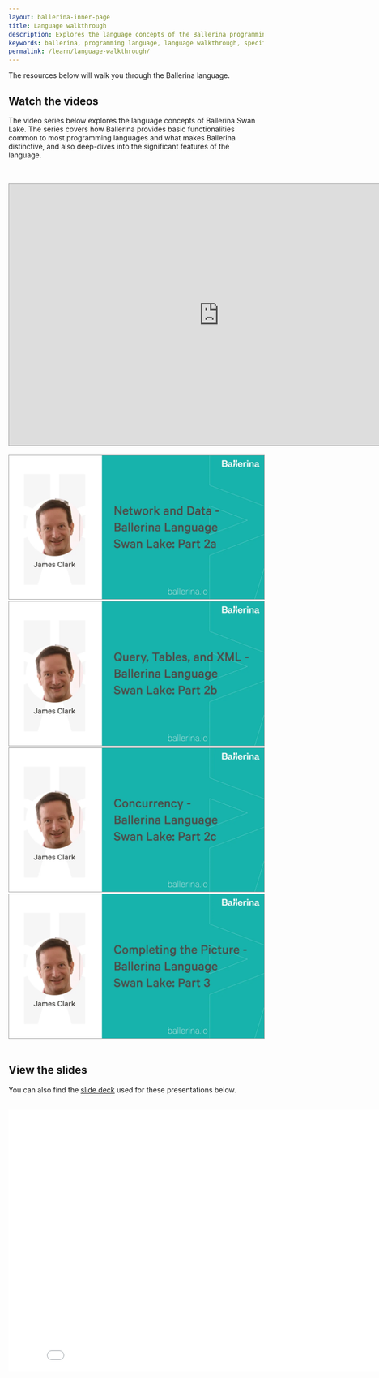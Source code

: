 ```yaml
---
layout: ballerina-inner-page
title: Language walkthrough
description: Explores the language concepts of the Ballerina programming language.
keywords: ballerina, programming language, language walkthrough, specification
permalink: /learn/language-walkthrough/
---
```


<style>
.cBallerinaTocContainer {
display:none;

}
</style>
<style>
	.cVideoThumb{border:#a4a4a4 solid 1px !important;}
	.cVideoThumb:hover{border:1px solid #1eb5ae !important; transform: scale(1.05); transition: 0.3s;}
	.VideoIframe{border:#a4a4a4 solid 1px !important;}
	.VideoIframe:hover{border:1px solid #1eb5ae !important; }
	@media only screen and (max-width: 670px){
		.videoframeMobile{width:auto !important;height:auto !important}
		.cVideoThumb{margin-bottom:10px}
	}
</style>
The resources below will walk you through the Ballerina language.

## Watch the videos

The video series below explores the language concepts of Ballerina Swan Lake. The series covers how Ballerina provides basic functionalities common to most programming languages and what makes Ballerina distinctive, and also deep-dives into the significant features of the language. 

<br/>



<br/>
<div class="row">
<div class="col-sm-12 col-md-12 col-12">
<iframe  class="VideoIframe videoframeMobile" style="margin-bottom: 15px;width:830px;height:515px;" src="https://www.youtube.com/embed/videoseries?list=PL7JOecNWBb0KX8RGAjF-oRknb_YIYN-dR" title="YouTube video player" frameborder="0" allow="accelerometer; autoplay; clipboard-write; encrypted-media; gyroscope; picture-in-picture" allowfullscreen></iframe>
</div>




</div>
<div class="row">
<div class="col-sm-12 col-md-12 col-lg-3">
<a href="https://youtube.com/watch?v=leFnR6xh100&feature=shares" target="_blank" >
<img class="cVideoThumb" alt="Network and Data - Ballerina Language Swan Lake: Part 2a" src="/images/lang-w-2a.png" decoding="async" data-nimg="intrinsic" style="">
</a>
</div>
<div class="col-sm-12 col-md-12 col-lg-3">
<a href="https://youtube.com/watch?v=BvU9fB-x8eE&feature=shares" target="_blank">
<img class="cVideoThumb" alt="Query, Tables, and XML - Ballerina Language Swan Lake: Part 2b" src="/images/lang-w-2b.png" decoding="async" data-nimg="intrinsic" style="">
</a>
</div>
<div class="col-sm-12 col-md-12 col-lg-3">
<a href="https://youtube.com/watch?v=C1kj3Lc9MP8&feature=shares" target="_blank">
<img class="cVideoThumb" alt="Concurrency - Ballerina Language Swan Lake: Part 2c" src="/images/lang-w-2c.png" decoding="async" data-nimg="intrinsic" style="">
</a>
</div>
<div class="col-sm-12 col-md-12 col-lg-3">
<a href="https://youtube.com/watch?v=dAQs8_jAyGU&feature=shares" target="_blank" >
<img class="cVideoThumb" alt="Completing the Picture - Ballerina Language Swan Lake: Part 3" src="/images/lang-w-3.png" decoding="async" data-nimg="intrinsic" style="">
</a>
</div>
</div>
</div>

<br/>

## View the slides

You can also find the [slide deck](/learn/slides/language-walkthrough/Ballerina_Language_Presentation-2021-03-08.pdf) used for these presentations below.

<br/>

<div class="clearfix">

<!--<embed width="191" height="207" name="lang-guide-slides" src="/learn/language-guide/Ballerina_Language_Presentation-2021-03-08.pdf" type="application/pdf">-->

<iframe class="videoframeMobile" width="840" height="515" src="/learn/slides/language-walkthrough/Ballerina_Language_Presentation-2021-03-08.pdf" frameborder="0" allowfullscreen>
</iframe>

<!--<style>
.nav > li.cVersionItem {
    display: none !important;
}
.cFormSection {
   background:#f3f3f3;
   padding:30px;
}
label {
	display: inline-block;
	max-width: 95%;
	margin-bottom: 5px;
	font-weight: 700;
}
.form-check-input {
   float:left;
   margin-right:10px !important;
}
.cSignUp, button#subscribeUserButton {
	background: #56b3af;
	border: none;
	color: #fff;
	/* padding: 10px 20px; */
	margin-top: 15px;
	display: inline-block;
	width: auto;
	padding: 18px;
	line-height: 0px;
	font-family: "roboto";
	letter-spacing: 1px;
	font-weight: 400;
}

.cSignUp:hover , button#subscribeUserButton:hover {
background:#464646;
}

#form-status , #form-error {
display:none;
}

#form-status.cShowBlock , #form-error.cShowBlock  {
display:block;
}
a.cBookmark {
display: inline-block;
position: absolute;
margin: -150px 0px 0px;
}


</style>-->
